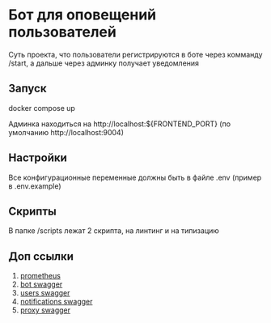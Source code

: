 # Бот для оповещений пользователей

Суть проекта, что пользователи регистрируются в боте через комманду /start, а дальше через админку получает уведомления

## Запуск

docker compose up

Админка находиться на http://localhost:${FRONTEND_PORT} (по умолчанию http://localhost:9004)

## Настройки

Все конфигурационные переменные должны быть в файле .env (пример в .env.example)

## Скрипты

В папке /scripts лежат 2 скрипта, на линтинг и на типизацию

## Доп ссылки

1. [prometheus](http://localhost:9090)
2. [bot swagger](http://localhost:9000/swagger)
3. [users swagger](http://localhost:9001/swagger)
4. [notifications swagger](http://localhost:9002/swagger)
5. [proxy swagger](http://localhost:9003/swagger)
